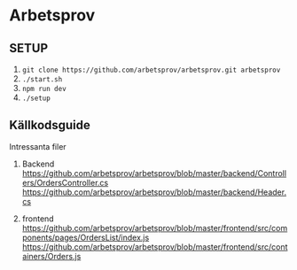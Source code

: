 # Arbetsprov

## SETUP

1.  `git clone https://github.com/arbetsprov/arbetsprov.git arbetsprov` 
2.  `./start.sh`
3.  `npm run dev`
4.  `./setup`
 
## Källkodsguide

Intressanta filer


1. Backend
    https://github.com/arbetsprov/arbetsprov/blob/master/backend/Controllers/OrdersController.cs
    https://github.com/arbetsprov/arbetsprov/blob/master/backend/Header.cs

2. frontend
    https://github.com/arbetsprov/arbetsprov/blob/master/frontend/src/components/pages/OrdersList/index.js
    https://github.com/arbetsprov/arbetsprov/blob/master/frontend/src/containers/Orders.js

